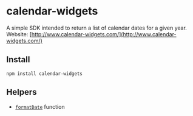 # calendar-widgets

A simple SDK intended to return a list of calendar dates for a given year. Website: [http://www.calendar-widgets.com/](http://www.calendar-widgets.com/)

## Install  

```shell
npm install calendar-widgets
```

## Helpers  

- [`formatDate`](https://calendar-widgets.com/helpers/formatDate) function

